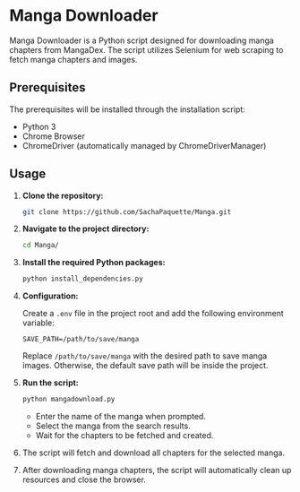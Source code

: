 # Manga Downloader

Manga Downloader is a Python script designed for downloading manga chapters from MangaDex. The script utilizes Selenium for web scraping to fetch manga chapters and images.

## Prerequisites

The prerequisites will be installed through the installation script:

- Python 3
- Chrome Browser
- ChromeDriver (automatically managed by ChromeDriverManager)

## Usage

1. **Clone the repository:**

    ```bash
    git clone https://github.com/SachaPaquette/Manga.git
    ```

2. **Navigate to the project directory:**

    ```bash
    cd Manga/
    ```

3. **Install the required Python packages:**

    ```bash
    python install_dependencies.py
    ```

4. **Configuration:**

    Create a `.env` file in the project root and add the following environment variable:

    ```env
    SAVE_PATH=/path/to/save/manga
    ```

    Replace `/path/to/save/manga` with the desired path to save manga images.
    Otherwise, the default save path will be inside the project.

5. **Run the script:**

    ```bash
    python mangadownload.py
    ```

    - Enter the name of the manga when prompted.
    - Select the manga from the search results.
    - Wait for the chapters to be fetched and created.

6. The script will fetch and download all chapters for the selected manga.

7. After downloading manga chapters, the script will automatically clean up resources and close the browser.

